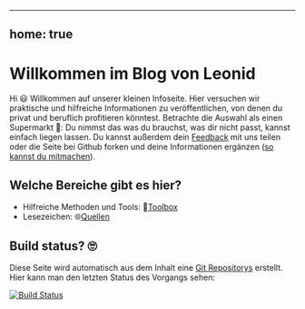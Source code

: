 

---
home: true
---

# Willkommen im Blog von Leonid 

Hi :smiley: Willkommen auf unserer kleinen Infoseite. Hier versuchen wir praktische und hilfreiche Informationen zu veröffentlichen, von denen du privat und beruflich profitieren könntest. Betrachte die Auswahl als einen Supermarkt :shopping_cart:: Du nimmst das was du brauchst, was dir nicht passt, kannst einfach liegen lassen. Du kannst außerdem dein [Feedback](/feedback/) mit uns teilen oder die Seite bei Github forken und deine Informationen ergänzen ([so kannst du mitmachen](/contribute/)). 

## Welche Bereiche gibt es hier?

* Hilfreiche Methoden und Tools: :hammer:[Toolbox](/toolbox/)
* Lesezeichen: :globe_with_meridians:[Quellen](/quellen/)

## Build status? :roll_eyes:

Diese Seite wird automatisch aus dem Inhalt eine [Git Repositorys](https://github.com/leonidlezner/leonidlezner-page) erstellt. Hier kann man den letzten Status des Vorgangs sehen:

[![Build Status](https://travis-ci.org/leonidlezner/leonidlezner-page.svg?branch=master)](https://travis-ci.org/leonidlezner/leonidlezner-page)
